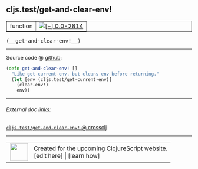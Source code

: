 ## cljs.test/get-and-clear-env!



 <table border="1">
<tr>
<td>function</td>
<td><a href="https://github.com/cljsinfo/cljs-api-docs/tree/0.0-2814"><img valign="middle" alt="[+] 0.0-2814" title="Added in 0.0-2814" src="https://img.shields.io/badge/+-0.0--2814-lightgrey.svg"></a> </td>
</tr>
</table>


 <samp>
(__get-and-clear-env!__)<br>
</samp>

---







Source code @ [github](https://github.com/clojure/clojurescript/blob/r3263/src/main/cljs/cljs/test.cljs#L273-L277):

```clj
(defn get-and-clear-env! []
  "Like get-current-env, but cleans env before returning."
  (let [env (cljs.test/get-current-env)]
    (clear-env!)
    env))
```

<!--
Repo - tag - source tree - lines:

 <pre>
clojurescript @ r3263
└── src
    └── main
        └── cljs
            └── cljs
                └── <ins>[test.cljs:273-277](https://github.com/clojure/clojurescript/blob/r3263/src/main/cljs/cljs/test.cljs#L273-L277)</ins>
</pre>

-->

---



###### External doc links:

[`cljs.test/get-and-clear-env!` @ crossclj](http://crossclj.info/fun/cljs.test.cljs/get-and-clear-env%21.html)<br>

---

 <table>
<tr><td>
<img valign="middle" align="right" width="48px" src="http://i.imgur.com/Hi20huC.png">
</td><td>
Created for the upcoming ClojureScript website.<br>
[edit here] | [learn how]
</td></tr></table>

[edit here]:https://github.com/cljsinfo/cljs-api-docs/blob/master/cljsdoc/cljs.test/get-and-clear-envBANG.cljsdoc
[learn how]:https://github.com/cljsinfo/cljs-api-docs/wiki/cljsdoc-files

<!--

This information was too distracting to show to readers, but I'll leave it
commented here since it is helpful to:

- pretty-print the data used to generate this document
- and show how to retrieve that data



The API data for this symbol:

```clj
{:ns "cljs.test",
 :name "get-and-clear-env!",
 :type "function",
 :signature ["[]"],
 :source {:code "(defn get-and-clear-env! []\n  \"Like get-current-env, but cleans env before returning.\"\n  (let [env (cljs.test/get-current-env)]\n    (clear-env!)\n    env))",
          :title "Source code",
          :repo "clojurescript",
          :tag "r3263",
          :filename "src/main/cljs/cljs/test.cljs",
          :lines [273 277]},
 :full-name "cljs.test/get-and-clear-env!",
 :full-name-encode "cljs.test/get-and-clear-envBANG",
 :history [["+" "0.0-2814"]]}

```

Retrieve the API data for this symbol:

```clj
;; from Clojure REPL
(require '[clojure.edn :as edn])
(-> (slurp "https://raw.githubusercontent.com/cljsinfo/cljs-api-docs/catalog/cljs-api.edn")
    (edn/read-string)
    (get-in [:symbols "cljs.test/get-and-clear-env!"]))
```

-->
